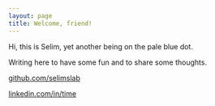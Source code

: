 ```yaml
---
layout: page
title: Welcome, friend! 
---
```


Hi, this is Selim, yet another being on the pale blue dot. 

Writing here to have some fun and to share some thoughts.

[github.com/selimslab](https://github.com/selimslab)

[linkedin.com/in/time](https://linkedin.com/in/time)
